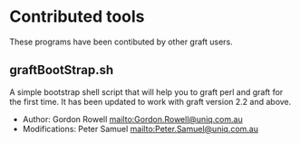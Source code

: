 # Contributed tools

These programs have been contibuted by other graft users.

## graftBootStrap.sh

A simple bootstrap shell script that will help you to graft perl and graft for the first time. It has been updated to work with graft version 2.2 and above.

- Author: Gordon Rowell <mailto:Gordon.Rowell@uniq.com.au>
- Modifications: Peter Samuel <mailto:Peter.Samuel@uniq.com.au>
